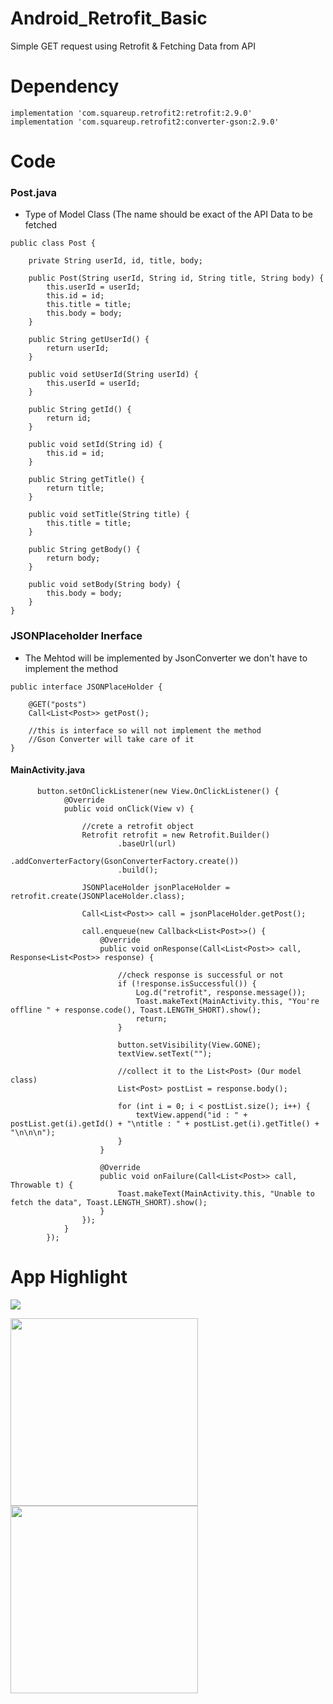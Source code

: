 # Android_Retrofit_Basic
Simple GET request using Retrofit &amp; Fetching Data from API

# Dependency
```
implementation 'com.squareup.retrofit2:retrofit:2.9.0'
implementation 'com.squareup.retrofit2:converter-gson:2.9.0'
```

# Code

### Post.java
- Type of Model Class (The name should be exact of the API Data to be fetched
```
public class Post {

    private String userId, id, title, body;

    public Post(String userId, String id, String title, String body) {
        this.userId = userId;
        this.id = id;
        this.title = title;
        this.body = body;
    }

    public String getUserId() {
        return userId;
    }

    public void setUserId(String userId) {
        this.userId = userId;
    }

    public String getId() {
        return id;
    }

    public void setId(String id) {
        this.id = id;
    }

    public String getTitle() {
        return title;
    }

    public void setTitle(String title) {
        this.title = title;
    }

    public String getBody() {
        return body;
    }

    public void setBody(String body) {
        this.body = body;
    }
}
```

### JSONPlaceholder Inerface
- The Mehtod will be implemented by JsonConverter we don't have to implement the method
```
public interface JSONPlaceHolder {

    @GET("posts")
    Call<List<Post>> getPost();

    //this is interface so will not implement the method
    //Gson Converter will take care of it
}
```

#### MainActivity.java
```
      button.setOnClickListener(new View.OnClickListener() {
            @Override
            public void onClick(View v) {

                //crete a retrofit object
                Retrofit retrofit = new Retrofit.Builder()
                        .baseUrl(url)
                        .addConverterFactory(GsonConverterFactory.create())
                        .build();

                JSONPlaceHolder jsonPlaceHolder = retrofit.create(JSONPlaceHolder.class);

                Call<List<Post>> call = jsonPlaceHolder.getPost();

                call.enqueue(new Callback<List<Post>>() {
                    @Override
                    public void onResponse(Call<List<Post>> call, Response<List<Post>> response) {

                        //check response is successful or not
                        if (!response.isSuccessful()) {
                            Log.d("retrofit", response.message());
                            Toast.makeText(MainActivity.this, "You're offline " + response.code(), Toast.LENGTH_SHORT).show();
                            return;
                        }

                        button.setVisibility(View.GONE);
                        textView.setText("");

                        //collect it to the List<Post> (Our model class)
                        List<Post> postList = response.body();

                        for (int i = 0; i < postList.size(); i++) {
                            textView.append("id : " + postList.get(i).getId() + "\ntitle : " + postList.get(i).getTitle() + "\n\n\n");
                        }
                    }

                    @Override
                    public void onFailure(Call<List<Post>> call, Throwable t) {
                        Toast.makeText(MainActivity.this, "Unable to fetch the data", Toast.LENGTH_SHORT).show();
                    }
                });
            }
        });
```

# App Highlight

<img src="app_images/Retrofit Basic Code.png" /><br>

<img src="app_images/Retrofit Basic App1.png" width="300" /> <img src="app_images/Retrofit Basic App2.png" width="300" />
